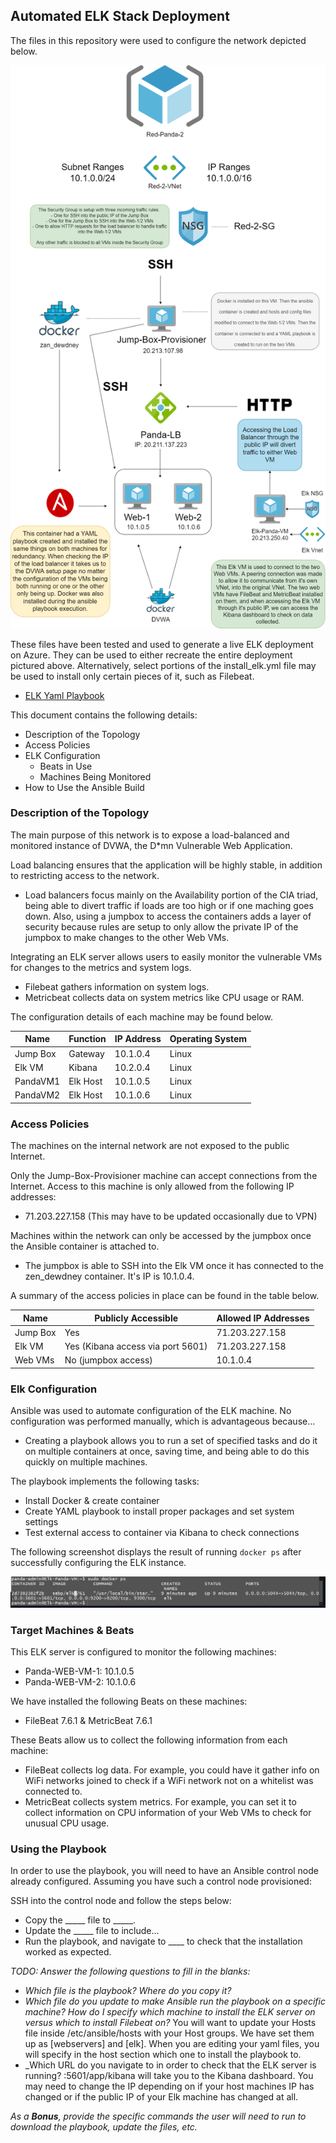 ## Automated ELK Stack Deployment

The files in this repository were used to configure the network depicted below.

![Panda ELK Network](https://github.com/TeaLeafMedia/TeaLeaf_CyberSec/blob/main/Diagrams/New%20Panda-Network-Map.drawio.png)

These files have been tested and used to generate a live ELK deployment on Azure. They can be used to either recreate the entire deployment pictured above. Alternatively, select portions of the install_elk.yml file may be used to install only certain pieces of it, such as Filebeat.

  - [ELK Yaml Playbook](https://github.com/TeaLeafMedia/TeaLeaf_CyberSec/blob/main/Ansible/install-elk.yml)

This document contains the following details:
- Description of the Topology
- Access Policies
- ELK Configuration
  - Beats in Use
  - Machines Being Monitored
- How to Use the Ansible Build

### Description of the Topology

The main purpose of this network is to expose a load-balanced and monitored instance of DVWA, the D*mn Vulnerable Web Application.

Load balancing ensures that the application will be highly stable, in addition to restricting access to the network.
- Load balancers focus mainly on the Availability portion of the CIA triad, being able to divert traffic if loads are too high or if one maching goes down. Also, using a jumpbox to access the containers adds a layer of security because rules are setup to only allow the private IP of the jumpbox to make changes to the other Web VMs. 

Integrating an ELK server allows users to easily monitor the vulnerable VMs for changes to the metrics and system logs.
- Filebeat gathers information on system logs.
- Metricbeat collects data on system metrics like CPU usage or RAM.

The configuration details of each machine may be found below.

| Name     | Function | IP Address | Operating System |
|----------|----------|------------|------------------|
| Jump Box | Gateway  | 10.1.0.4   | Linux            |
| Elk VM   | Kibana   | 10.2.0.4   | Linux            |
| PandaVM1 | Elk Host | 10.1.0.5   | Linux            |
| PandaVM2 | Elk Host | 10.1.0.6   | Linux            |

### Access Policies

The machines on the internal network are not exposed to the public Internet. 

Only the Jump-Box-Provisioner machine can accept connections from the Internet. Access to this machine is only allowed from the following IP addresses:
- 71.203.227.158 (This may have to be updated occasionally due to VPN)

Machines within the network can only be accessed by the jumpbox once the Ansible container is attached to.
- The jumpbox is able to SSH into the Elk VM once it has connected to the zen_dewdney container. It's IP is 10.1.0.4.

A summary of the access policies in place can be found in the table below.

| Name     | Publicly Accessible | Allowed IP Addresses |
|----------|---------------------|----------------------|
| Jump Box | Yes                 | 71.203.227.158       |
| Elk VM   | Yes (Kibana access via port 5601) | 71.203.227.158       |
| Web VMs  | No (jumpbox access) | 10.1.0.4             |

### Elk Configuration

Ansible was used to automate configuration of the ELK machine. No configuration was performed manually, which is advantageous because...
- Creating a playbook allows you to run a set of specified tasks and do it on multiple containers at once, saving time, and being able to do this quickly on multiple machines. 

The playbook implements the following tasks:

- Install Docker & create container
- Create YAML playbook to install proper packages and set system settings
- Test external access to container via Kibana to check connections

The following screenshot displays the result of running `docker ps` after successfully configuring the ELK instance.

![Docker ps Output](https://github.com/TeaLeafMedia/TeaLeaf_CyberSec/blob/main/README/Images/docker_ps.png)

### Target Machines & Beats
This ELK server is configured to monitor the following machines:
- Panda-WEB-VM-1: 10.1.0.5
- Panda-WEB-VM-2: 10.1.0.6

We have installed the following Beats on these machines:
- FileBeat 7.6.1 & MetricBeat 7.6.1

These Beats allow us to collect the following information from each machine:
- FileBeat collects log data. For example, you could have it gather info on WiFi networks joined to check if a WiFi network not on a whitelist was connected to.
- MetricBeat collects system metrics. For example, you can set it to collect information on CPU information of your Web VMs to check for unusual CPU usage. 

### Using the Playbook
In order to use the playbook, you will need to have an Ansible control node already configured. Assuming you have such a control node provisioned: 

SSH into the control node and follow the steps below:
- Copy the _____ file to _____.
- Update the _____ file to include...
- Run the playbook, and navigate to ____ to check that the installation worked as expected.

_TODO: Answer the following questions to fill in the blanks:_
- _Which file is the playbook? Where do you copy it?_
- _Which file do you update to make Ansible run the playbook on a specific machine? How do I specify which machine to install the ELK server on versus which to install Filebeat on?_ You will want to update your Hosts file inside /etc/ansible/hosts with your Host groups. We have set them up as [webservers] and [elk]. When you are editing your yaml files, you will specify in the host section which one to install the playbook to. 
- _Which URL do you navigate to in order to check that the ELK server is running? <public-ip-ELK>:5601/app/kibana will take you to the Kibana dashboard. You may need to change the IP depending on if your host machines IP has changed or if the public IP of your Elk machine has changed at all. 

_As a **Bonus**, provide the specific commands the user will need to run to download the playbook, update the files, etc._
